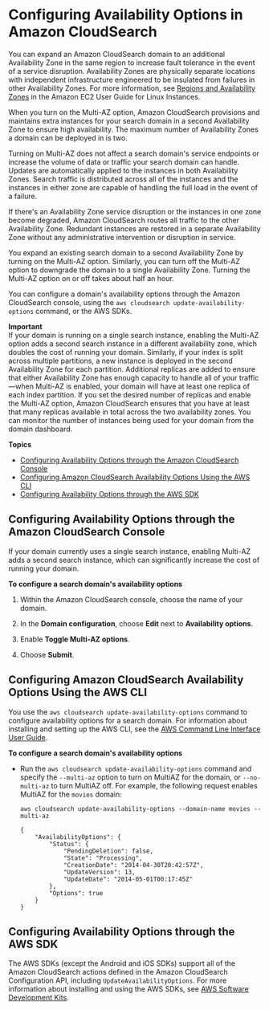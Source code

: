 # Configuring Availability Options in Amazon CloudSearch<a name="configuring-availability-options"></a>

You can expand an Amazon CloudSearch domain to an additional Availability Zone in the same region to increase fault tolerance in the event of a service disruption\. Availability Zones are physically separate locations with independent infrastructure engineered to be insulated from failures in other Availability Zones\. For more information, see [Regions and Availability Zones](https://docs.aws.amazon.com/AWSEC2/latest/UserGuide/using-regions-availability-zones.html) in the Amazon EC2 User Guide for Linux Instances\.

When you turn on the Multi\-AZ option, Amazon CloudSearch provisions and maintains extra instances for your search domain in a second Availability Zone to ensure high availability\. The maximum number of Availability Zones a domain can be deployed in is two\.

Turning on Multi\-AZ does not affect a search domain's service endpoints or increase the volume of data or traffic your search domain can handle\. Updates are automatically applied to the instances in both Availability Zones\. Search traffic is distributed across all of the instances and the instances in either zone are capable of handling the full load in the event of a failure\. 

If there's an Availability Zone service disruption or the instances in one zone become degraded, Amazon CloudSearch routes all traffic to the other Availability Zone\. Redundant instances are restored in a separate Availability Zone without any administrative intervention or disruption in service\.

You expand an existing search domain to a second Availability Zone by turning on the Multi\-AZ option\. Similarly, you can turn off the Multi\-AZ option to downgrade the domain to a single Availability Zone\. Turning the Multi\-AZ option on or off takes about half an hour\.

You can configure a domain's availability options through the Amazon CloudSearch console, using the `aws cloudsearch update-availability-options` command, or the AWS SDKs\.

**Important**  
If your domain is running on a single search instance, enabling the Multi\-AZ option adds a second search instance in a different availability zone, which doubles the cost of running your domain\. Similarly, if your index is split across multiple partitions, a new instance is deployed in the second Availability Zone for each partition\. Additional replicas are added to ensure that either Availability Zone has enough capacity to handle all of your traffic—when Multi\-AZ is enabled, your domain will have at least one replica of each index partition\. If you set the desired number of replicas and enable the Multi\-AZ option, Amazon CloudSearch ensures that you have at least that many replicas available in total across the two availability zones\. You can monitor the number of instances being used for your domain from the domain dashboard\.

**Topics**
+ [Configuring Availability Options through the Amazon CloudSearch Console](#configuring-availability-options-console)
+ [Configuring Amazon CloudSearch Availability Options Using the AWS CLI](#configuring-availability-options-clt)
+ [Configuring Availability Options through the AWS SDK](#configuring-availability-options-sdk)

## Configuring Availability Options through the Amazon CloudSearch Console<a name="configuring-availability-options-console"></a>

If your domain currently uses a single search instance, enabling Multi\-AZ adds a second search instance, which can significantly increase the cost of running your domain\.

**To configure a search domain's availability options**

1. Within the Amazon CloudSearch console, choose the name of your domain\.

1. In the **Domain configuration**, choose **Edit** next to **Availability options**\.

1. Enable **Toggle Multi\-AZ options**\.

1. Choose **Submit**\.

## Configuring Amazon CloudSearch Availability Options Using the AWS CLI<a name="configuring-availability-options-clt"></a>

You use the `aws cloudsearch update-availability-options` command to configure availability options for a search domain\. For information about installing and setting up the AWS CLI, see the [AWS Command Line Interface User Guide](https://docs.aws.amazon.com/cli/latest/userguide/)\. 

**To configure a search domain's availability options**
+ Run the `aws cloudsearch update-availability-options` command and specify the `--multi-az` option to turn on MultiAZ for the domain, or `--no-multi-az` to turn MultiAZ off\. For example, the following request enables MultiAZ for the `movies` domain:

  ```
  aws cloudsearch update-availability-options --domain-name movies --multi-az
  
  {
      "AvailabilityOptions": {
          "Status": {
              "PendingDeletion": false,
              "State": "Processing",
              "CreationDate": "2014-04-30T20:42:57Z",
              "UpdateVersion": 13,
              "UpdateDate": "2014-05-01T00:17:45Z"
          },
          "Options": true
      }
  }
  ```

## Configuring Availability Options through the AWS SDK<a name="configuring-availability-options-sdk"></a>

The AWS SDKs \(except the Android and iOS SDKs\) support all of the Amazon CloudSearch actions defined in the Amazon CloudSearch Configuration API, including `UpdateAvailabilityOptions`\. For more information about installing and using the AWS SDKs, see [AWS Software Development Kits](http://aws.amazon.com/code)\.